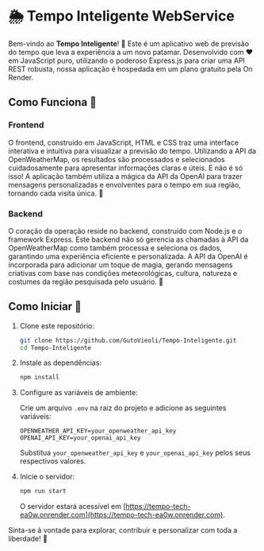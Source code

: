 # 🌦️ Tempo Inteligente WebService

Bem-vindo ao **Tempo Inteligente**! 🚀 Este é um aplicativo web de previsão do tempo que leva a experiência a um novo patamar. Desenvolvido com ❤️ em JavaScript puro, utilizando o poderoso Express.js para criar uma API REST robusta, nossa aplicação é hospedada em um plano gratuito pela On Render.

## Como Funciona 🤖

### Frontend

O frontend, construído em JavaScript, HTML e CSS traz uma interface interativa e intuitiva para visualizar a previsão do tempo. Utilizando a API da OpenWeatherMap, os resultados são processados e selecionados cuidadosamente para apresentar informações claras e úteis. E não é só isso! A aplicação também utiliza a mágica da API da OpenAI para trazer mensagens personalizadas e envolventes para o tempo em sua região, tornando cada visita única. 🌟

### Backend

O coração da operação reside no backend, construído com Node.js e o framework Express. Este backend não só gerencia as chamadas à API da OpenWeatherMap como também processa e seleciona os dados, garantindo uma experiência eficiente e personalizada. A API da OpenAI é incorporada para adicionar um toque de magia, gerando mensagens criativas com base nas condições meteorológicas, cultura, natureza e costumes da região pesquisada pelo usuário. 🧙

## Como Iniciar 🚦

1. Clone este repositório:

   ```bash
   git clone https://github.com/GutoVieoli/Tempo-Inteligente.git
   cd Tempo-Inteligente
   ```

2. Instale as dependências:

   ```bash
   npm install
   ```

3. Configure as variáveis de ambiente:

   Crie um arquivo `.env` na raiz do projeto e adicione as seguintes variáveis:

   ```plaintext
   OPENWEATHER_API_KEY=your_openweather_api_key
   OPENAI_API_KEY=your_openai_api_key
   ```

   Substitua `your_openweather_api_key` e `your_openai_api_key` pelos seus respectivos valores.

4. Inicie o servidor:

   ```bash
   npm run start
   ```

   O servidor estará acessível em [https://tempo-tech-ea0w.onrender.com](https://tempo-tech-ea0w.onrender.com).



Sinta-se à vontade para explorar, contribuir e personalizar com toda a liberdade! 🎉